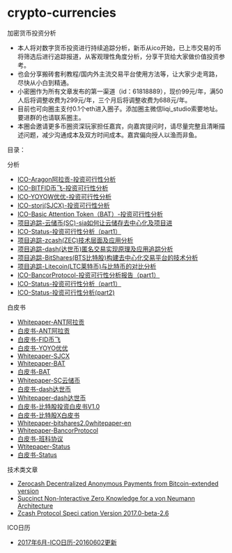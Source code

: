 # crypto-currencies #
加密货币投资分析

* 本人将对数字货币投资进行持续追踪分析，新币从ico开始，已上市交易的币将筛选后进行追踪报道，从客观理性角度分析，分享干货给大家做价值投资参考。 
* 也会分享搬砖套利教程/国内外主流交易平台使用方法等，让大家少走弯路，尽快从小白到精通。
* 小密圈作为所有文章发布的第一渠道（id：61818889），现价99元/年，满50人后将调整收费为299元/年，三个月后将调整收费为688元/年。 
* 目前也可向圈主支付0.1个eth进入圈子。添加圈主微信liqi_studio索要地址。要进群的也请联系圈主。 
* 本圈会邀请更多币圈资深玩家担任嘉宾，向嘉宾提问时，请尽量完整且清晰描述问题，减少沟通成本及双方时间成本。嘉宾偏向授人以渔而非鱼。 



目录：

分析
* [ICO-Aragon阿拉贡-投资可行性分析
](https://github.com/weihaiyan/crypto-currencies/blob/master/aragon.ant.%E9%98%BF%E6%8B%89%E8%B4%A1/ICO-Aragon%E9%98%BF%E6%8B%89%E8%B4%A1-%E6%8A%95%E8%B5%84%E5%8F%AF%E8%A1%8C%E6%80%A7%E5%88%86%E6%9E%90.md)
* [ICO-BITFID币飞-投资可行性分析
](https://github.com/weihaiyan/crypto-currencies/blob/master/bitfid.fid.%E5%B8%81%E9%A3%9E/ICO-BITFID%E5%B8%81%E9%A3%9E-%E6%8A%95%E8%B5%84%E5%8F%AF%E8%A1%8C%E6%80%A7%E5%88%86%E6%9E%90.md)
* [ICO-YOYOW优优-投资可行性分析
](https://github.com/weihaiyan/crypto-currencies/blob/master/yoyow.yoyo.%E4%BC%98%E4%BC%98/ICO-YOYOW%E4%BC%98%E4%BC%98-%E6%8A%95%E8%B5%84%E5%8F%AF%E8%A1%8C%E6%80%A7%E5%88%86%E6%9E%90.md)
* [ICO-storj(SJCX)-投资可行性分析
](https://github.com/weihaiyan/crypto-currencies/blob/master/storj.%20SJCX/ICO-storj(SJCX)-%E6%8A%95%E8%B5%84%E5%8F%AF%E8%A1%8C%E6%80%A7%E5%88%86%E6%9E%90.md)
* [ICO-Basic Attention Token（BAT）-投资可行性分析
](https://github.com/weihaiyan/crypto-currencies/blob/master/basia%20attention%20takoen.BAT/ICO-Basic%20Attention%20Token%EF%BC%88BAT%EF%BC%89-%E6%8A%95%E8%B5%84%E5%8F%AF%E8%A1%8C%E6%80%A7%E5%88%86%E6%9E%90.md)
* [项目追踪-云储币(SC)-sia如何让云储存去中心化及项目进](https://github.com/weihaiyan/crypto-currencies/blob/master/sia.SC.%E4%BA%91%E5%82%A8%E5%B8%81/sia(SC)%E4%BA%91%E5%82%A8%E5%B8%81%E6%8A%80%E6%9C%AF%E5%B1%82%E9%9D%A2%E5%8F%8A%E5%BA%94%E7%94%A8%E5%88%86%E6%9E%90.md)
* [ICO-Status-投资可行性分析（part1）](https://github.com/weihaiyan/crypto-currencies/blob/master/status/ICO-status-%E6%8A%95%E8%B5%84%E5%8F%AF%E8%A1%8C%E6%80%A7%E5%88%86%E6%9E%90.md)
* [项目追踪-zcash(ZEC)技术层面及应用分析](https://github.com/weihaiyan/crypto-currencies/blob/master/zcash.ZEC/zcash(ZEC)%E6%8A%80%E6%9C%AF%E5%B1%82%E9%9D%A2%E5%8F%8A%E5%BA%94%E7%94%A8%E5%88%86%E6%9E%90.md)
* [项目追踪-dash(达世币)匿名交易实现原理及应用追踪分析](https://github.com/weihaiyan/crypto-currencies/blob/master/dash.%E8%BE%BE%E4%B8%96%E5%B8%81/dash%E5%8C%BF%E5%90%8D%E4%BA%A4%E6%98%93%E5%AE%9E%E7%8E%B0%E5%8E%9F%E7%90%86%E5%8F%8A%E5%BA%94%E7%94%A8%E8%BF%BD%E8%B8%AA%E5%88%86%E6%9E%90.md)
* [项目追踪-BitShares(BTS比特股)构建去中心化交易平台的技术分析](https://github.com/weihaiyan/crypto-currencies/blob/master/BitShares.BTS.%E6%AF%94%E7%89%B9%E8%82%A1/BitShares%E9%A1%B9%E7%9B%AE%E6%8A%80%E6%9C%AF%E5%88%86%E6%9E%90.md)
* [项目追踪-Litecoin(LTC莱特币)与比特币的对比分析](https://github.com/weihaiyan/crypto-currencies/blob/master/Litecoin.LTC.%E8%8E%B1%E7%89%B9%E5%B8%81/Litecoin(LTC%E8%8E%B1%E7%89%B9%E5%B8%81)-%E4%B8%8E%E6%AF%94%E7%89%B9%E5%B8%81%E7%9A%84%E5%AF%B9%E6%AF%94%E5%88%86%E6%9E%90.md)
* [ICO-BancorProtocol-投资可行性分析报告（part1）](https://github.com/weihaiyan/crypto-currencies/blob/master/bancor.%E7%8F%AD%E7%A7%91%E5%8D%8F%E8%AE%AE/ICO-Bancor%20Protocol%EF%BC%88%E7%8F%AD%E7%A7%91%E5%8D%8F%E8%AE%AE%EF%BC%89-%E6%8A%95%E8%B5%84%E5%8F%AF%E8%A1%8C%E6%80%A7%E5%88%86%E6%9E%90.md)
* [ICO-Status-投资可行性分析（part1）](https://github.com/weihaiyan/crypto-currencies/blob/master/status/ICO-status-%E6%8A%95%E8%B5%84%E5%8F%AF%E8%A1%8C%E6%80%A7%E5%88%86%E6%9E%90-part1.md)
* [ICO-Status-投资可行性分析(part2)](https://github.com/weihaiyan/crypto-currencies/blob/master/status/ICO-status-%E6%8A%95%E8%B5%84%E5%8F%AF%E8%A1%8C%E6%80%A7%E5%88%86%E6%9E%90-part2.md)



白皮书
* [Whitepaper-ANT阿拉贡](https://github.com/weihaiyan/crypto-currencies/blob/master/aragon.ant.%E9%98%BF%E6%8B%89%E8%B4%A1/Aragon-Whitepaper.pdf)
* [白皮书-ANT阿拉贡](https://github.com/weihaiyan/crypto-currencies/blob/master/aragon.ant.%E9%98%BF%E6%8B%89%E8%B4%A1/%E9%98%BF%E6%8B%89%E8%B4%A1-%E7%99%BD%E7%9A%AE%E4%B9%A6.pdf)
* [白皮书-FID币飞](https://github.com/weihaiyan/crypto-currencies/blob/master/bitfid.fid.%E5%B8%81%E9%A3%9E/BITFID-ICO-%E7%99%BD%E7%9A%AE%E4%B9%A6-V1.0.pdf)
* [白皮书-YOYO优优](https://github.com/weihaiyan/crypto-currencies/blob/master/yoyow.yoyo.%E4%BC%98%E4%BC%98/yoyow-%E7%99%BD%E7%9A%AE%E4%B9%A6.pdf)
* [Whitepaper-SJCX](https://github.com/weihaiyan/crypto-currencies/blob/master/storj.%20SJCX/storj-whitepaper.pdf)
* [Whitepaper-BAT](https://github.com/weihaiyan/crypto-currencies/blob/master/basia%20attention%20takoen.BAT/BasicAttentionTokenWhitePaper.pdf)
* [白皮书-BAT](https://github.com/weihaiyan/crypto-currencies/blob/master/basia%20attention%20takoen.BAT/bat%E4%B8%AD%E6%96%87%E7%99%BD%E7%9A%AE%E4%B9%A6.pdf)
* [Whitepaper-SC云储币](https://github.com/weihaiyan/crypto-currencies/blob/master/sia.SC.%E4%BA%91%E5%82%A8%E5%B8%81/whitepaper-sc.pdf)
* [白皮书-dash达世币](https://github.com/weihaiyan/crypto-currencies/blob/master/dash.%E8%BE%BE%E4%B8%96%E5%B8%81/dash_Whitepaper_cn%20.pdf)
* [Whitepaper-dash达世币](https://github.com/weihaiyan/crypto-currencies/blob/master/dash.%E8%BE%BE%E4%B8%96%E5%B8%81/dash_Whitepaper_en.pdf)
* [白皮书-比特股投资白皮书V1.0](https://github.com/weihaiyan/crypto-currencies/blob/master/BitShares.BTS.%E6%AF%94%E7%89%B9%E8%82%A1/%E6%AF%94%E7%89%B9%E8%82%A1%E6%8A%95%E8%B5%84%E7%99%BD%E7%9A%AE%E4%B9%A6V1.0.pdf)
* [白皮书-比特股X白皮书](https://github.com/weihaiyan/crypto-currencies/blob/master/BitShares.BTS.%E6%AF%94%E7%89%B9%E8%82%A1/%E6%AF%94%E7%89%B9%E8%82%A1X%E7%99%BD%E7%9A%AE%E4%B9%A6.pdf)
* [Whitepaper-bitshares2.0whitepaper-en](https://github.com/weihaiyan/crypto-currencies/blob/master/BitShares.BTS.%E6%AF%94%E7%89%B9%E8%82%A1/bitshares2.0whitepaper-en.pdf)
* [Whitepaper-BancorProtocol](https://github.com/weihaiyan/crypto-currencies/blob/master/bancor.%E7%8F%AD%E7%A7%91%E5%8D%8F%E8%AE%AE/Bancor_Protocol_Whitepaper_en.pdf)
* [白皮书-班科协议](https://github.com/weihaiyan/crypto-currencies/blob/master/bancor.%E7%8F%AD%E7%A7%91%E5%8D%8F%E8%AE%AE/%E7%99%BD%E7%9A%AE%E4%B9%A6-%E7%8F%AD%E7%A7%91%E5%8D%8F%E8%AE%AE-%E4%B8%AD%E6%96%87.pdf)
* [Wtitepaper-Status](https://github.com/weihaiyan/crypto-currencies/blob/master/status/The%20Status%20Whitepaper.pdf)
* [白皮书-Status](https://github.com/weihaiyan/crypto-currencies/blob/master/status/status%E4%B8%AD%E6%96%87%E7%99%BD%E7%9A%AE%E4%B9%A6.pdf)






技术类文章
* [Zerocash Decentralized Anonymous Payments from Bitcoin-extended version](https://github.com/weihaiyan/crypto-currencies/blob/master/zcash.ZEC/Zerocash%20Decentralized%20Anonymous%20Payments%20from%20Bitcoin-extended%20version.pdf)
* [Succinct Non-Interactive Zero Knowledge for a von Neumann Architecture](https://github.com/weihaiyan/crypto-currencies/blob/master/zcash.ZEC/Succinct%20Non-Interactive%20Zero%20Knowledge%20for%20a%20von%20Neumann%20Architecture.pdf)
* [Zcash Protocol Speci cation Version 2017.0-beta-2.6](https://github.com/weihaiyan/crypto-currencies/blob/master/zcash.ZEC/Zcash%20Protocol%20Speci%20cation%20Version%202017.0-beta-2.6.pdf)


ICO日历
* [2017年6月-ICO日历-20160602更新](https://github.com/weihaiyan/crypto-currencies/blob/master/ico%E6%97%A5%E5%8E%86/ICO%E6%97%A5%E5%8E%862017%E5%B9%B46%E6%9C%88-2016-6-2%E6%9B%B4%E6%96%B0.md)